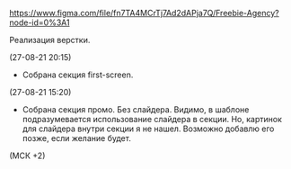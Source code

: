 https://www.figma.com/file/fn7TA4MCrTj7Ad2dAPja7Q/Freebie-Agency?node-id=0%3A1

Реализация верстки.


(27-08-21 20:15)
- Собрана секция first-screen.

(27-08-21 15:20)
- Собрана секция промо. Без слайдера. Видимо, в шаблоне подразумевается использование слайдера в секции. Но, картинок для слайдера внутри секции я не нашел. Возможно добавлю его позже, если желание будет.

(МСК +2)